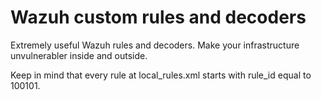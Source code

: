 # Wazuh custom rules and decoders

Extremely useful Wazuh rules and decoders.
Make your infrastructure unvulnerabler inside and outside.

Keep in mind that every rule at local_rules.xml starts with rule_id equal to 100101.


